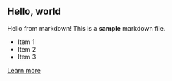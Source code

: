 ## Hello, world

Hello from markdown! This is a **sample** markdown file.

- Item 1
- Item 2
- Item 3

[Learn more](https://example.com)